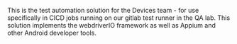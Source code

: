 This is the test automation solution for the Devices team - for use specifically in CICD jobs running on our gitlab test runner in the QA lab. This solution implements the webdriverIO framework as well as Appium and other Android developer tools.